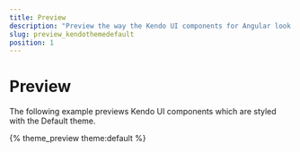 ```yaml
---
title: Preview
description: "Preview the way the Kendo UI components for Angular look like when styled with the Kendo UI Default theme for Angular."
slug: preview_kendothemedefault
position: 1
---
```


# Preview

The following example previews Kendo UI components which are styled with the Default theme.

{% theme_preview theme:default %}
<script async src="{% asset_path theme-preview.js %}"></script>
